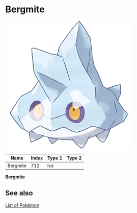 # Bergmite


![Bergmite](images/712.png)

| **Name** | **Index** | **Type 1** | **Type 2** |
|----|----|----|----|
| Bergmite | 712 | Ice  |  |

**Bergmite** 

## See also

[List of Pokémon](../pokemon.md)
